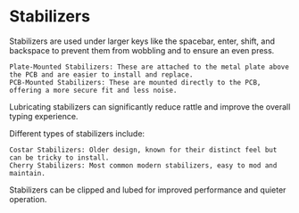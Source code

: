 
# Stabilizers

Stabilizers are used under larger keys like the spacebar, enter, shift, and backspace to prevent them from wobbling and to ensure an even press.

    Plate-Mounted Stabilizers: These are attached to the metal plate above the PCB and are easier to install and replace.
    PCB-Mounted Stabilizers: These are mounted directly to the PCB, offering a more secure fit and less noise.

Lubricating stabilizers can significantly reduce rattle and improve the overall typing experience.

Different types of stabilizers include:

    Costar Stabilizers: Older design, known for their distinct feel but can be tricky to install.
    Cherry Stabilizers: Most common modern stabilizers, easy to mod and maintain.

Stabilizers can be clipped and lubed for improved performance and quieter operation.